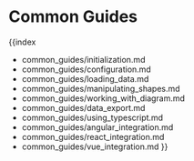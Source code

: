 Common Guides
======================

{{index
- common_guides/initialization.md
- common_guides/configuration.md
- common_guides/loading_data.md
- common_guides/manipulating_shapes.md
- common_guides/working_with_diagram.md
- common_guides/data_export.md
- common_guides/using_typescript.md
- common_guides/angular_integration.md
- common_guides/react_integration.md
- common_guides/vue_integration.md
}}